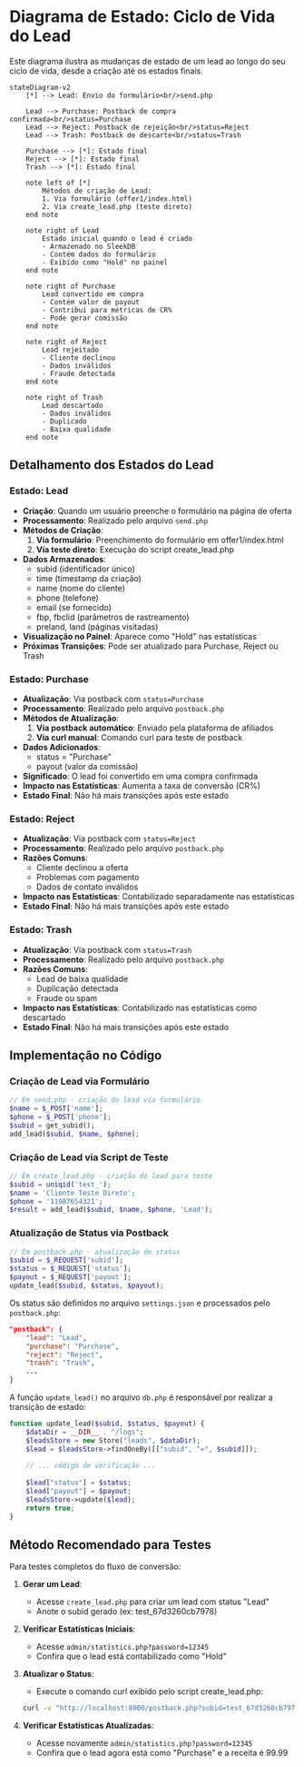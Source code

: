 # Diagrama de Estado: Ciclo de Vida do Lead

Este diagrama ilustra as mudanças de estado de um lead ao longo do seu ciclo de
vida, desde a criação até os estados finais.

```mermaid
stateDiagram-v2
    [*] --> Lead: Envio do formulário<br/>send.php
    
    Lead --> Purchase: Postback de compra confirmada<br/>status=Purchase
    Lead --> Reject: Postback de rejeição<br/>status=Reject
    Lead --> Trash: Postback de descarte<br/>status=Trash
    
    Purchase --> [*]: Estado final
    Reject --> [*]: Estado final
    Trash --> [*]: Estado final
    
    note left of [*]
        Métodos de criação de Lead:
        1. Via formulário (offer1/index.html)
        2. Via create_lead.php (teste direto)
    end note
    
    note right of Lead
        Estado inicial quando o lead é criado
        - Armazenado no SleekDB
        - Contém dados do formulário
        - Exibido como "Hold" no painel
    end note
    
    note right of Purchase
        Lead convertido em compra
        - Contém valor de payout
        - Contribui para métricas de CR%
        - Pode gerar comissão
    end note
    
    note right of Reject
        Lead rejeitado
        - Cliente declinou
        - Dados inválidos
        - Fraude detectada
    end note
    
    note right of Trash
        Lead descartado
        - Dados inválidos
        - Duplicado
        - Baixa qualidade
    end note
```

## Detalhamento dos Estados do Lead

### Estado: Lead

- **Criação**: Quando um usuário preenche o formulário na página de oferta
- **Processamento**: Realizado pelo arquivo `send.php`
- **Métodos de Criação**:
  1. **Via formulário**: Preenchimento do formulário em offer1/index.html
  2. **Via teste direto**: Execução do script create_lead.php
- **Dados Armazenados**:
  - subid (identificador único)
  - time (timestamp da criação)
  - name (nome do cliente)
  - phone (telefone)
  - email (se fornecido)
  - fbp, fbclid (parâmetros de rastreamento)
  - preland, land (páginas visitadas)
- **Visualização no Painel**: Aparece como "Hold" nas estatísticas
- **Próximas Transições**: Pode ser atualizado para Purchase, Reject ou Trash

### Estado: Purchase

- **Atualização**: Via postback com `status=Purchase`
- **Processamento**: Realizado pelo arquivo `postback.php`
- **Métodos de Atualização**:
  1. **Via postback automático**: Enviado pela plataforma de afiliados
  2. **Via curl manual**: Comando curl para teste de postback
- **Dados Adicionados**:
  - status = "Purchase"
  - payout (valor da comissão)
- **Significado**: O lead foi convertido em uma compra confirmada
- **Impacto nas Estatísticas**: Aumenta a taxa de conversão (CR%)
- **Estado Final**: Não há mais transições após este estado

### Estado: Reject

- **Atualização**: Via postback com `status=Reject`
- **Processamento**: Realizado pelo arquivo `postback.php`
- **Razões Comuns**:
  - Cliente declinou a oferta
  - Problemas com pagamento
  - Dados de contato inválidos
- **Impacto nas Estatísticas**: Contabilizado separadamente nas estatísticas
- **Estado Final**: Não há mais transições após este estado

### Estado: Trash

- **Atualização**: Via postback com `status=Trash`
- **Processamento**: Realizado pelo arquivo `postback.php`
- **Razões Comuns**:
  - Lead de baixa qualidade
  - Duplicação detectada
  - Fraude ou spam
- **Impacto nas Estatísticas**: Contabilizado nas estatísticas como descartado
- **Estado Final**: Não há mais transições após este estado

## Implementação no Código

### Criação de Lead via Formulário

```php
// Em send.php - criação do lead via formulário
$name = $_POST['name'];
$phone = $_POST['phone'];
$subid = get_subid();
add_lead($subid, $name, $phone);
```

### Criação de Lead via Script de Teste

```php
// Em create_lead.php - criação do lead para teste
$subid = uniqid('test_');
$name = 'Cliente Teste Direto';
$phone = '11987654321';
$result = add_lead($subid, $name, $phone, 'Lead');
```

### Atualização de Status via Postback

```php
// Em postback.php - atualização de status
$subid = $_REQUEST['subid'];
$status = $_REQUEST['status'];
$payout = $_REQUEST['payout'];
update_lead($subid, $status, $payout);
```

Os status são definidos no arquivo `settings.json` e processados pelo
`postback.php`:

```json
"postback": {
    "lead": "Lead",
    "purchase": "Purchase",
    "reject": "Reject",
    "trash": "Trash",
    ...
}
```

A função `update_lead()` no arquivo `db.php` é responsável por realizar a
transição de estado:

```php
function update_lead($subid, $status, $payout) {
    $dataDir = __DIR__ . "/logs";
    $leadsStore = new Store("leads", $dataDir);
    $lead = $leadsStore->findOneBy([["subid", "=", $subid]]);
    
    // ... código de verificação ...
    
    $lead["status"] = $status;
    $lead["payout"] = $payout;
    $leadsStore->update($lead);
    return true;
}
```

## Método Recomendado para Testes

Para testes completos do fluxo de conversão:

1. **Gerar um Lead**:
   - Acesse `create_lead.php` para criar um lead com status "Lead"
   - Anote o subid gerado (ex: test_67d3260cb7978)

2. **Verificar Estatísticas Iniciais**:
   - Acesse `admin/statistics.php?password=12345`
   - Confira que o lead está contabilizado como "Hold"

3. **Atualizar o Status**:
   - Execute o comando curl exibido pelo script create_lead.php:
   ```bash
   curl -v "http://localhost:8000/postback.php?subid=test_67d3260cb7978&status=Purchase&payout=99.99"
   ```

4. **Verificar Estatísticas Atualizadas**:
   - Acesse novamente `admin/statistics.php?password=12345`
   - Confira que o lead agora está como "Purchase" e a receita é 99.99
